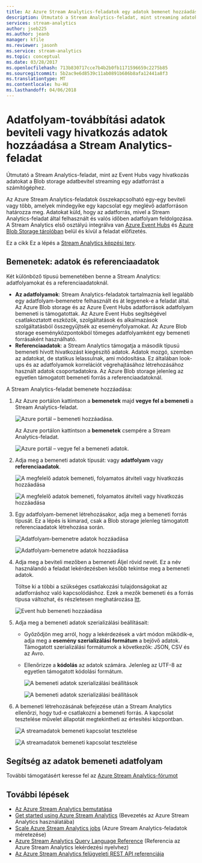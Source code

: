 ```yaml
---
title: Az Azure Stream Analytics-feladatok egy adatok bemenet hozzáadása
description: Útmutató a Stream Analytics-feladat, mint streaming adatok bemenetének Blog tárolási adatokat az Event Hubs vagy hivatkozás egy adatforrást a számítógéphez.
services: stream-analytics
author: jseb225
ms.author: jeanb
manager: kfile
ms.reviewer: jasonh
ms.service: stream-analytics
ms.topic: conceptual
ms.date: 03/28/2017
ms.openlocfilehash: 713b830717cce7b4b2b0fb1171596659c2275b85
ms.sourcegitcommit: 5b2ac9e6d8539c11ab0891b686b8afa12441a8f3
ms.translationtype: MT
ms.contentlocale: hu-HU
ms.lasthandoff: 04/06/2018
---
```

# <a name="add-a-streaming-data-input-or-reference-data-to-a-stream-analytics-job"></a>Adatfolyam-továbbítási adatok beviteli vagy hivatkozás adatok hozzáadása a Stream Analytics-feladat
Útmutató a Stream Analytics-feladat, mint az Event Hubs vagy hivatkozás adatokat a Blob storage adatbevitel streaming egy adatforrást a számítógéphez.

Az Azure Stream Analytics-feladatok összekapcsolható egy-egy beviteli vagy több, amelyek mindegyike egy kapcsolat egy meglévő adatforráson határozza meg. Adatokat küld, hogy az adatforrás, mivel a Stream Analytics-feladat által felhasznált és valós időben adatfolyam feldolgozása. A Stream Analytics első osztályú integrálva van [Azure Event Hubs](https://azure.microsoft.com/services/event-hubs/) és [Azure Blob Storage tárolóban](../storage/blobs/storage-dotnet-how-to-use-blobs.md) belül és kívül a feladat előfizetés.

Ez a cikk Ez a lépés a [Stream Analytics képzési terv](/documentation/learning-paths/stream-analytics/).

## <a name="data-input-streaming-data-and-reference-data"></a>Bemenetek: adatok és referenciaadatok
Két különböző típusú bemenetében benne a Stream Analytics: adatfolyamokat és a referenciaadatoknál.

* **Az adatfolyamok**: Stream Analytics-feladatok tartalmaznia kell legalább egy adatfolyam-bemenetre felhasznált és át legyenek-e a feladat által. Az Azure Blob storage és az Azure Event Hubs adatforrások adatfolyam bemeneti is támogatottak. Az Azure Event Hubs segítségével csatlakoztatott eszközök, szolgáltatások és alkalmazások szolgáltatásból összegyűjtsék az eseményfolyamokat. Az Azure Blob storage eseményközpontokból tömeges adatfolyamként egy bemeneti forrásaként használható.  
* **Referenciaadatok**: a Stream Analytics támogatja a második típusú bemeneti hívott hivatkozást kiegészítő adatok.  Adatok mozgó, szemben az adatokat, de statikus lelassulnak, ami módosítása.  Ez általában look-ups és az adatfolyamok korrelációt végrehajtásához létrehozásához használt adatok csoportadatokra.  Az Azure Blob storage jelenleg az egyetlen támogatott bemeneti forrás a referenciaadatoknál.  

A Stream Analytics-feladat bemenete hozzáadása:

1. Az Azure portálon kattintson a **bemenetek** majd **vegye fel a bemeneti** a Stream Analytics-feladat.
   
    ![Azure portál – bemeneti hozzáadása.](./media/stream-analytics-add-inputs/1-stream-analytics-add-inputs.png)  
   
    Az Azure portálon kattintson a **bemenetek** csempére a Stream Analytics-feladat.  
   
    ![Azure portál – vegye fel a bemeneti adatok.](./media/stream-analytics-add-inputs/7-stream-analytics-add-inputs.png)  
2. Adja meg a bemeneti adatok típusát: vagy **adatfolyam** vagy **referenciaadatok**.
   
    ![A megfelelő adatok bemeneti, folyamatos átviteli vagy hivatkozás hozzáadása](./media/stream-analytics-add-inputs/2-stream-analytics-add-inputs.png)  
   
    ![A megfelelő adatok bemeneti, folyamatos átviteli vagy hivatkozás hozzáadása](./media/stream-analytics-add-inputs/8-stream-analytics-add-inputs.png)  
3. Egy adatfolyam-bemenet létrehozásakor, adja meg a bemeneti forrás típusát.  Ez a lépés is kimarad, csak a Blob storage jelenleg támogatott referenciaadatok létrehozása során.
   
    ![Adatfolyam-bemenetre adatok hozzáadása](./media/stream-analytics-add-inputs/3-stream-analytics-add-inputs.png)  
   
    ![Adatfolyam-bemenetre adatok hozzáadása](./media/stream-analytics-add-inputs/9-stream-analytics-add-inputs.png)  
4. Adja meg a beviteli mezőben a bemeneti Áljel rövid nevét.  Ez a név használandó a feladat lekérdezésben később tekintse meg a bemeneti adatok.
   
    Töltse ki a többi a szükséges csatlakozási tulajdonságokat az adatforráshoz való kapcsolódáshoz. Ezek a mezők bemeneti és a forrás típusa változhat, és részletesen meghatározása [Itt](stream-analytics-create-a-job.md).  
   
    ![Event hub bemeneti hozzáadása](./media/stream-analytics-add-inputs/4-stream-analytics-add-inputs.png)  
5. Adja meg a bemeneti adatok szerializálási beállításait:
   
   * Győződjön meg arról, hogy a lekérdezések a várt módon működik-e, adja meg a **esemény szerializálási formátum** a bejövő adatok.  Támogatott szerializálási formátumok a következők: JSON, CSV és az Avro.
   * Ellenőrizze a **kódolás** az adatok számára.  Jelenleg az UTF-8 az egyetlen támogatott kódolási formátum.
     
     ![A bemeneti adatok szerializálási beállítások](./media/stream-analytics-add-inputs/5-stream-analytics-add-inputs.png)  
     
     ![A bemeneti adatok szerializálási beállítások](./media/stream-analytics-add-inputs/10-stream-analytics-add-inputs.png)  
6. A bemeneti létrehozásának befejezése után a Stream Analytics ellenőrzi, hogy tud-e csatlakozni a bemeneti forrás.  A kapcsolat tesztelése művelet állapotát megtekintheti az értesítési központban.
   
    ![A streamadatok bemeneti kapcsolat tesztelése](./media/stream-analytics-add-inputs/6-stream-analytics-add-inputs.png)  
   
    ![A streamadatok bemeneti kapcsolat tesztelése](./media/stream-analytics-add-inputs/11-stream-analytics-add-inputs.png)  

## <a name="get-help-with-streaming-data-inputs"></a>Segítség az adatok bemeneti adatfolyam
További támogatásért keresse fel az [Azure Stream Analytics-fórumot](https://social.msdn.microsoft.com/Forums/azure/home?forum=AzureStreamAnalytics)

## <a name="next-steps"></a>További lépések
* [Az Azure Stream Analytics bemutatása](stream-analytics-introduction.md)
* [Get started using Azure Stream Analytics](stream-analytics-real-time-fraud-detection.md) (Bevezetés az Azure Stream Analytics használatába)
* [Scale Azure Stream Analytics jobs](stream-analytics-scale-jobs.md) (Azure Stream Analytics-feladatok méretezése)
* [Azure Stream Analytics Query Language Reference](https://msdn.microsoft.com/library/azure/dn834998.aspx) (Referencia az Azure Stream Analytics lekérdezési nyelvhez)
* [Az Azure Stream Analytics felügyeleti REST API referenciája](https://msdn.microsoft.com/library/azure/dn835031.aspx)

